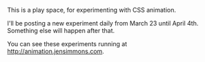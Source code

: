This is a play space, for experimenting with CSS animation.

I'll be posting a new experiment daily from March 23 until April 4th. 
Something else will happen after that. 

You can see these experiments running at http://animation.jensimmons.com.